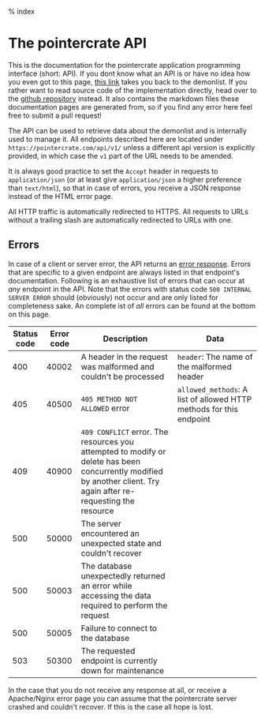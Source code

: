 % index

<div class='panel fade js-scroll-anim' data-anim='fade'>

# The pointercrate API

This is the documentation for the pointercrate application programming interface (short: API). If you dont know what an API is or have no idea how you even got to this page, [this link](/demonlist/) takes you back to the demonlist. If you rather want to read source code of the implementation directly, head over to the [github repository](https://github.com/stadust/pointercrate/) instead. It also contains the markdown files these documentation pages are generated from, so if you find any error here feel free to submit a pull request!

The API can be used to retrieve data about the demonlist and is internally used to manage it.
All endpoints described here are located under `https://pointercrate.com/api/v1/` unless a different api version is explicitly provided,
in which case the `v1` part of the URL needs to be amended.

It is always good practice to set the `Accept` header in requests to `application/json` (or at least give `application/json` a higher preference than `text/html`), so that in case of errors, you receive a JSON response instead of the HTML error page.

All HTTP traffic is automatically redirected to HTTPS. All requests to URLs without a trailing slash are automatically redirected to URLs with one.

## Errors

In case of a client or server error, the API returns an [error response](/documentation/objects/#error). Errors that are specific to a given endpoint are always listed in that endpoint's documentation. Following is an exhaustive list of errors that can occur at _any_ endpoint in the API. Note that the errors with status code `500 INTERNAL SERVER ERROR` should (obviously) not occur and are only listed for completeness sake. An complete ist of _all_ errors can be found at the bottom on this page.

| Status code | Error code | Description                                                                                                                                                        | Data                                                                |
| ----------- | ---------- | ------------------------------------------------------------------------------------------------------------------------------------------------------------------ | ------------------------------------------------------------------- |
| 400         | 40002      | A header in the request was malformed and couldn't be processed                                                                                                    | `header`: The name of the malformed header                          |
| 405         | 40500      | `405 METHOD NOT ALLOWED` error                                                                                                                                     | `allowed_methods`: A list of allowed HTTP methods for this endpoint |
| 409         | 40900      | `409 CONFLICT` error. The resources you attempted to modify or delete has been concurrently modified by another client. Try again after re-requesting the resource |                                                                     |
| 500         | 50000      | The server encountered an unexpected state and couldn't recover                                                                                                    |                                                                     |
| 500         | 50003      | The database unexpectedly returned an error while accessing the data required to perform the request                                                               |                                                                     |
| 500         | 50005      | Failure to connect to the database                                                                                                                                 |                                                                     |
| 503         | 50300      | The requested endpoint is currently down for maintenance                                                                                                           |                                                                     |

In the case that you do not receive any response at all, or receive a Apache/Nginx error page you can assume that the pointercrate server crashed and couldn't recover. If this is the case all hope is lost.

</div>
